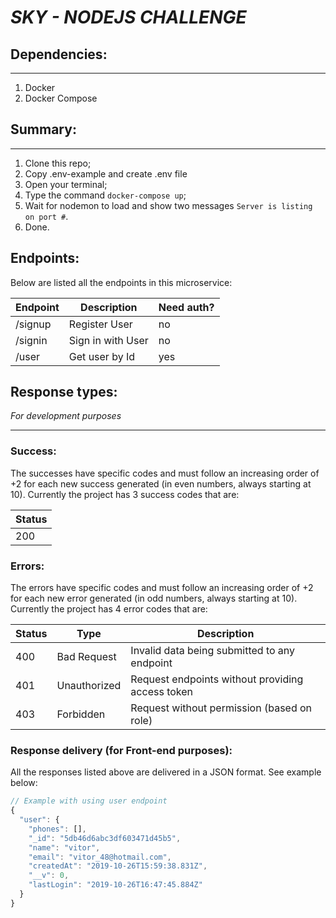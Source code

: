 # *SKY - NODEJS CHALLENGE*

## **Dependencies**:
---

1. Docker
2. Docker Compose

## **Summary**:
---

1. Clone this repo;
2. Copy .env-example and create .env file 
2. Open your terminal;
3. Type the command `docker-compose up`;
4. Wait for nodemon to load and show two messages `Server is listing on port #`.
5. Done.


## **Endpoints**:
Below are listed all the endpoints in this microservice:

| Endpoint | Description | Need auth? |
|----------|-------------|------------|
| /signup | Register User  | no
| /signin | Sign in with User | no
| /user | Get user by Id | yes

## **Response types**:

*For development purposes*

---
### Success:
The successes have specific codes and must follow an increasing order of +2 for each new success generated (in even numbers, always starting at 10). Currently the project has 3 success codes that are:

| Status |
|--------|
| 200    |

### Errors:
The errors have specific codes and must follow an increasing order of +2 for each new error generated (in odd numbers, always starting at 10). Currently the project has 4 error codes that are:

| Status | Type | Description |
|--------|------|-------------|
|  400   | Bad Request | Invalid data being submitted to any endpoint |
|  401   | Unauthorized | Request endpoints without providing access token |
|  403   | Forbidden | Request without permission (based on role) |

### Response delivery (for Front-end purposes):
All the responses listed above are delivered in a JSON format. See example below:

```javascript
// Example with using user endpoint 
{
  "user": {
    "phones": [],
    "_id": "5db46d6abc3df603471d45b5",
    "name": "vitor",
    "email": "vitor_48@hotmail.com",
    "createdAt": "2019-10-26T15:59:38.831Z",
    "__v": 0,
    "lastLogin": "2019-10-26T16:47:45.884Z"
  }
}
